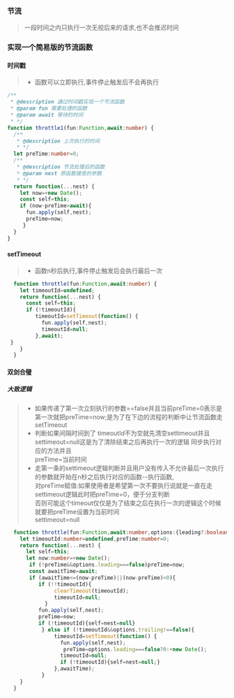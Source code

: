 ### 节流
> 一段时间之内只执行一次无视后来的请求,也不会推迟时间
### 实现一个简易版的节流函数
#### 时间戳
> + 函数可以立即执行,事件停止触发后不会再执行
```typescript
/**
 * @description 通过时间戳实现一个节流函数
 * @param fun 需要处理的函数
 * @param await 等待的时间
 * */
function throttle1(fun:Function,await:number) {
  /**
   * @description 上次执行的时间
   * */
  let preTime:number=0;
  /**
   * @description 节流处理后的函数
   * @param nest 原函数接受的参数
   * */
  return function(...nest) {
    let now=+new Date();
    const self=this;
    if (now-preTime>await){
      fun.apply(self,nest);
      preTime=now;
     }
  }
}
```
#### setTimeout
> + 函数n秒后执行,事件停止触发后会执行最后一次
```typescript
  function throttle(fun:Function,await:number) {
    let timeoutId=undefined;
    return function(...nest) {
      const self=this;
      if (!timeoutId){
         timeoutId=setTimeout(function() {
           fun.apply(self,nest);
           timeoutId=null;
         },await);        
 }
    }
  }
```
#### 双剑合璧
##### 大致逻辑
> + 如果传递了第一次立刻执行的参数==false并且当前preTime=0表示是第一次就把preTime=now;是为了在下边的流程的判断中让节流函数走setTimeout
> + 判断如果间隔时间到了 timeoutId不为空就先清空settimeout并且settimeout=null这是为了清除结束之后再执行一次的逻辑 同步执行对应的方法并且  
>                     preTime=当前时间
> + 走第一条的settimeout逻辑判断并且用户没有传入不允许最后一次执行的参数就开始在n秒之后执行对应的函数--执行函数,  
>   对preTime赋值:如果使用者是希望第一次不要执行说就是一直在走settimeout逻辑此时把preTime=0，便于分支判断  
>                否则可能这个timeout仅仅是为了结束之后在执行一次的逻辑这个时候就要把preTime设置为当前时间  
>                 settimeout=null  
```typescript
  function throttle(fun:Function,await:number,options:{leading?:boolean,trailing?:boolean}={leading:true,trailing:true}) {
    let timeoutId:number=undefined,preTime:number=0;
    return function(...nest) {
      let self=this;
      let now:number=+new Date();
       if (!preTime&&options.leading===false)preTime=now;
       const awaitTime=await;
       if (awaitTime<=(now-preTime)||(now-preTime)<0){
          if (!!timeoutId){
               clearTimeout(timeoutId);
               timeoutId=null;
            }
          fun.apply(self,nest);
          preTime=now;
          if (!timeoutId){self=nest=null}
           } else if (!timeoutId&&options.trailing!==false){
               timeoutId=setTimeout(function() {
                 fun.apply(self,nest);
                  preTime=options.leading===false?0:+new Date();
                 timeoutId=null;
                 if (!timeoutId){self=nest=null;} 
               },awaitTime);
           }
    }
  }
```
